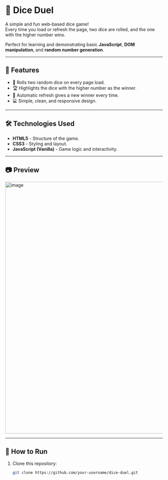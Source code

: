 # 🎲 Dice Duel

A simple and fun web-based dice game!  
Every time you load or refresh the page, two dice are rolled, and the one with the higher number wins.  

Perfect for learning and demonstrating basic **JavaScript**, **DOM manipulation**, and **random number generation**.

---

## 🚀 Features
- 🎲 Rolls two random dice on every page load.
- 🏆 Highlights the dice with the higher number as the winner.
- 🔄 Automatic refresh gives a new winner every time.
- 💻 Simple, clean, and responsive design.

---

## 🛠️ Technologies Used
- **HTML5** - Structure of the game.
- **CSS3** - Styling and layout.
- **JavaScript (Vanilla)** - Game logic and interactivity.

---

## 📷 Preview
<img width="1199" height="804" alt="image" src="https://github.com/user-attachments/assets/202e36bf-711e-4125-b8bd-19caedad3d2e" />


---

## 🔧 How to Run
1. Clone this repository:
   ```bash
   git clone https://github.com/your-username/dice-duel.git

